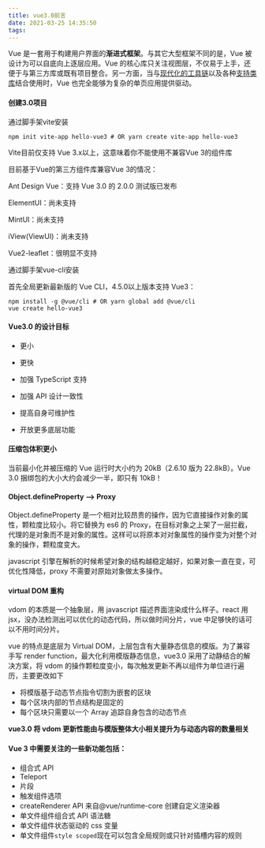 ```yaml
---
title: vue3.0前言
date: 2021-03-25 14:35:50
tags:
---
```


Vue 是一套用于构建用户界面的**渐进式框架**。与其它大型框架不同的是，Vue 被设计为可以自底向上逐层应用。Vue 的核心库只关注视图层，不仅易于上手，还便于与第三方库或既有项目整合。另一方面，当与[现代化的工具链](https://vue3js.cn/docs/zh/guide/single-file-component.html)以及各种[支持类库](https://github.com/vuejs/awesome-vue#components--libraries)结合使用时，Vue 也完全能够为复杂的单页应用提供驱动。

#### 创建3.0项目

通过脚手架vite安装

```
npm init vite-app hello-vue3 # OR yarn create vite-app hello-vue3
```

Vite目前仅支持 Vue 3.x以上，这意味着你不能使用不兼容Vue 3的组件库

目前基于Vue的第三方组件库兼容Vue 3的情况：

Ant Design Vue：支持 Vue 3.0 的 2.0.0 测试版已发布

ElementUI：尚未支持

MintUI：尚未支持

iView(ViewUI)：尚未支持

Vue2-leaflet：很明显不支持

通过脚手架vue-cli安装

首先全局更新最新版的 Vue CLI，4.5.0以上版本支持 Vue3：

```
npm install -g @vue/cli # OR yarn global add @vue/cli
vue create hello-vue3
```



#### **Vue3.0 的设计目标**

- 更小

- 更快

- 加强 TypeScript 支持

- 加强 API 设计一致性

- 提高自身可维护性

- 开放更多底层功能

#### **压缩包体积更小**

当前最小化并被压缩的 Vue 运行时大小约为 20kB（2.6.10 版为 22.8kB）。Vue 3.0 捆绑包的大小大约会减少一半，即只有 10kB！

#### **Object.defineProperty —> Proxy**

Object.defineProperty 是一个相对比较昂贵的操作，因为它直接操作对象的属性，颗粒度比较小。将它替换为 es6 的 Proxy，在目标对象之上架了一层拦截，代理的是对象而不是对象的属性。这样可以将原本对对象属性的操作变为对整个对象的操作，颗粒度变大。

javascript 引擎在解析的时候希望对象的结构越稳定越好，如果对象一直在变，可优化性降低，proxy 不需要对原始对象做太多操作。

#### **virtual DOM 重构**

vdom 的本质是一个抽象层，用 javascript 描述界面渲染成什么样子。react 用 jsx，没办法检测出可以优化的动态代码，所以做时间分片，vue 中足够快的话可以不用时间分片。

vue 的特点是底层为 Virtual DOM，上层包含有大量静态信息的模版。为了兼容手写 render function，最大化利用模版静态信息，vue3.0 采用了动静结合的解决方案，将 vdom 的操作颗粒度变小，每次触发更新不再以组件为单位进行遍历，主要更改如下

- 将模版基于动态节点指令切割为嵌套的区块
- 每个区块内部的节点结构是固定的
- 每个区块只需要以一个 Array 追踪自身包含的动态节点

**vue3.0 将 vdom 更新性能由与模版整体大小相关提升为与动态内容的数量相关**

#### Vue 3 中需要关注的一些新功能包括：

- 组合式 API
- Teleport
- 片段
- 触发组件选项
- createRenderer API 来自@vue/runtime-core 创建自定义渲染器
- 单文件组件组合式 API 语法糖
- 单文件组件状态驱动的 css 变量
- 单文件组件`style scoped`现在可以包含全局规则或只针对插槽内容的规则